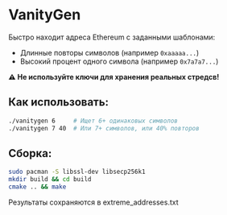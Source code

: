 # VanityGen

Быстро находит адреса Ethereum с заданными шаблонами:

- Длинные повторы символов (например `0xaaaaa...`)
- Высокий процент одного символа (например `0x7a7a7...`)

**⚠ Не используйте ключи для хранения реальных стредсв!**

## Как использовать:
```bash
./vanitygen 6     # Ищет 6+ одинаковых символов
./vanitygen 7 40  # Или 7+ символов, или 40% повторов
```

## Сборка:
```bash
sudo pacman -S libssl-dev libsecp256k1
mkdir build && cd build
cmake .. && make
```

Результаты сохраняются в extreme_addresses.txt
